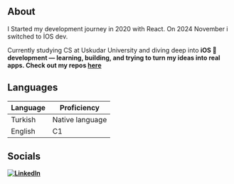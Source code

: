 ## About
I Started my development journey in 2020 with React. On 2024 November i switched to İOS dev.

Currently studying CS at Uskudar University and diving deep into <strong>iOS  development — learning, building, and trying to turn my ideas into real apps. Check out my repos [here](https://github.com/Canertsz?tab=repositories)


## Languages

| Language      | Proficiency                                                               |
| ------------- | ------------------------------------------------------------------------- |
| Turkish       | Native language                                                           |
| English       | C1                                                                        |

## Socials

[![LinkedIn](https://img.shields.io/badge/LinkedIn-Connect-blue)](https://www.linkedin.com/in/caner-t%C3%BCys%C3%BCz-b130bb172/)
